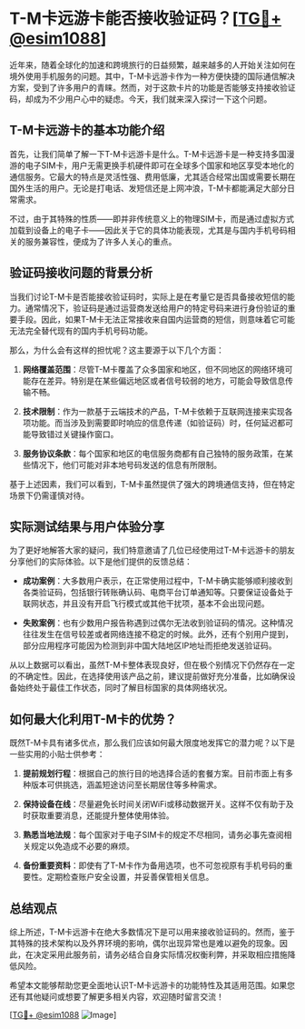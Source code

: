 # T-M卡远游卡能否接收验证码？[[TG💪+ @esim1088](https://t.me/s/esim1088)]

近年来，随着全球化的加速和跨境旅行的日益频繁，越来越多的人开始关注如何在境外使用手机服务的问题。其中，T-M卡远游卡作为一种方便快捷的国际通信解决方案，受到了许多用户的青睐。然而，对于这款卡片的功能是否能够支持接收验证码，却成为不少用户心中的疑虑。今天，我们就来深入探讨一下这个问题。

## T-M卡远游卡的基本功能介绍

首先，让我们简单了解一下T-M卡远游卡是什么。T-M卡远游卡是一种支持多国漫游的电子SIM卡，用户无需更换手机硬件即可在全球多个国家和地区享受本地化的通信服务。它最大的特点是灵活性强、费用低廉，尤其适合经常出国或需要长期在国外生活的用户。无论是打电话、发短信还是上网冲浪，T-M卡都能满足大部分日常需求。

不过，由于其特殊的性质——即并非传统意义上的物理SIM卡，而是通过虚拟方式加载到设备上的电子卡——因此关于它的具体功能表现，尤其是与国内手机号码相关的服务兼容性，便成为了许多人关心的重点。

## 验证码接收问题的背景分析

当我们讨论T-M卡是否能接收验证码时，实际上是在考量它是否具备接收短信的能力。通常情况下，验证码是通过运营商发送给用户的特定号码来进行身份验证的重要手段。因此，如果T-M卡无法正常接收来自国内运营商的短信，则意味着它可能无法完全替代现有的国内手机号码功能。

那么，为什么会有这样的担忧呢？这主要源于以下几个方面：

1. **网络覆盖范围**：尽管T-M卡覆盖了众多国家和地区，但不同地区的网络环境可能存在差异。特别是在某些偏远地区或者信号较弱的地方，可能会导致信息传输不畅。
   
2. **技术限制**：作为一款基于云端技术的产品，T-M卡依赖于互联网连接来实现各项功能。而当涉及到需要即时响应的信息传递（如验证码）时，任何延迟都可能导致错过关键操作窗口。
   
3. **服务协议条款**：每个国家和地区的电信服务商都有自己独特的服务政策，在某些情况下，他们可能对非本地号码发送的信息有所限制。

基于上述因素，我们可以看到，T-M卡虽然提供了强大的跨境通信支持，但在特定场景下仍需谨慎对待。

## 实际测试结果与用户体验分享

为了更好地解答大家的疑问，我们特意邀请了几位已经使用过T-M卡远游卡的朋友分享他们的实际体验。以下是他们提供的反馈总结：

- **成功案例**：大多数用户表示，在正常使用过程中，T-M卡确实能够顺利接收到各类验证码，包括银行转账确认码、电商平台订单通知等。只要保证设备处于联网状态，并且没有开启飞行模式或其他干扰项，基本不会出现问题。
  
- **失败案例**：也有少数用户报告称遇到过偶尔无法收到验证码的情况。这种情况往往发生在信号较差或者网络连接不稳定的时候。此外，还有个别用户提到，部分应用程序可能因为检测到非中国大陆地区IP地址而拒绝发送验证码。

从以上数据可以看出，虽然T-M卡整体表现良好，但在极个别情况下仍然存在一定的不确定性。因此，在选择使用该产品之前，建议提前做好充分准备，比如确保设备始终处于最佳工作状态，同时了解目标国家的具体网络状况。

## 如何最大化利用T-M卡的优势？

既然T-M卡具有诸多优点，那么我们应该如何最大限度地发挥它的潜力呢？以下是一些实用的小贴士供参考：

1. **提前规划行程**：根据自己的旅行目的地选择合适的套餐方案。目前市面上有多种版本可供挑选，涵盖短途访问至长期居住等多种需求。
   
2. **保持设备在线**：尽量避免长时间关闭WiFi或移动数据开关。这样不仅有助于及时获取重要消息，还能提升整体使用体验。
   
3. **熟悉当地法规**：每个国家对于电子SIM卡的规定不尽相同，请务必事先查阅相关规定以免造成不必要的麻烦。

4. **备份重要资料**：即使有了T-M卡作为备用选项，也不可忽视原有手机号码的重要性。定期检查账户安全设置，并妥善保管相关信息。

## 总结观点

综上所述，T-M卡远游卡在绝大多数情况下是可以用来接收验证码的。然而，鉴于其特殊的技术架构以及外界环境的影响，偶尔出现异常也是难以避免的现象。因此，在决定采用此服务前，请务必结合自身实际情况权衡利弊，并采取相应措施降低风险。

希望本文能够帮助您更全面地认识T-M卡远游卡的功能特性及其适用范围。如果您还有其他疑问或想要了解更多相关内容，欢迎随时留言交流！

[[TG💪+ @esim1088](https://t.me/s/esim1088) ![Image](https://i.postimg.cc/4NQfJmqS/Snipaste-2025-05-13-00-14-12.png)]